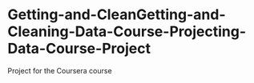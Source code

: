 # Getting-and-CleanGetting-and-Cleaning-Data-Course-Projecting-Data-Course-Project
Project  for the  Coursera course 
